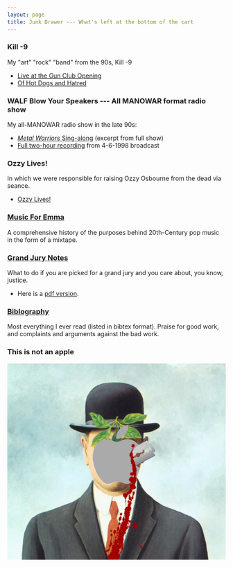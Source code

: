 ```yaml
---
layout: page
title: Junk Drawer --- What's left at the bottom of the cart
---
```



### Kill -9
My "art" "rock" "band" from the 90s, Kill -9
* [Live at the Gun Club Opening](https://www.youtube.com/watch?v=YiRwVuZvO3Q&list=PLq-2vnNfOEye4GFx1eaAlRQCPS4FRvpru)
* [Of Hot Dogs and Hatred](https://www.youtube.com/watch?v=FMAOcTTMYrQ&list=PLq-2vnNfOEycnKAoJiAvqcTDmHcpgGpUa)

### WALF Blow Your Speakers --- All MANOWAR format radio show
My all-MANOWAR radio show in the late 90s:
* [_Metal Warriors_ Sing-along](https://www.youtube.com/watch?v=UpRQrolh9fU&list=PLq-2vnNfOEycvap2JEvQJD2khKYVApq7F&index=3) (excerpt from full show)
* [Full two-hour recording](https://www.youtube.com/watch?v=V7HZFkrAspw&list=PLq-2vnNfOEycvap2JEvQJD2khKYVApq7F&index=2) from 4-6-1998 broadcast

### Ozzy Lives!
In which we were responsible for raising Ozzy Osbourne from the dead via seance.
* [Ozzy Lives!](https://www.youtube.com/watch?v=ljnaf99aUU8)

### [Music For Emma](MusicForEmma.html) 
A comprehensive history of the purposes behind 20th-Century pop music in the form of a mixtape.

### [Grand Jury Notes](http://github.com/grannycart/grand-jury)
What to do if you are picked for a grand jury and you care about, you know, justice.
* Here is a [pdf version](./grand-jury-notes.pdf).

### [Biblography](http://grannycart.net/bibliography/)
Most everything I ever read (listed in bibtex format). Praise for good work, and complaints and arguments against the bad work.

### This is not an apple
![this is not an apple](./halloween2015.png "this is not an apple")




